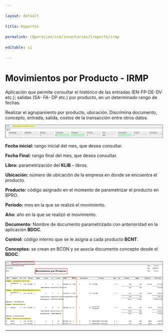 ```yaml
---

layout: default

title: Reportes

permalink: /Operacion/scm/inventarios/ireporte/irmp

editable: si

---
```




# Movimientos por Producto - IRMP



Aplicación que permite consultar el histórico de las entradas (EN-FP-DE-DV etc.); salidas (SA- FA- DP etc.) por producto, en un determinado rango de fechas.  

Realizar el agrupamiento por producto, ubicación. Discrimina documento, concepto, entrada, salida, costos de la transacción entre otros datos.  





![](irmp3.png)



**Fecha inicial:** rango inicial del mes, que desea consultar.  

**Fecha Final:** rango final del mes, que desea consultar.  

**Libro:** parametrización del **KLIB** – libros.  

**Ubicación:** número de ubicación de la empresa en donde se encuentra el producto.  

**Producto:** código asignado en el momento de parametrizar el producto en BPRO.  

**Periodo:** mes en la que se realizó el movimiento.  

**Año:** año en la que se realizó el movimiento.  

**Documento:** Nombre de documento parametrizado con anterioridad en la aplicación **BDOC**.   

**Control:** código interno que se le asigna a cada producto **BCNT**.  

**Conceptos:** se crean en BCON y se asocia documento concepto desde el **BDOC**.  





![](irmp4.png)



****







